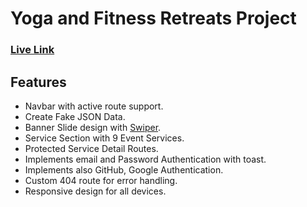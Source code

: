 # Yoga and Fitness Retreats Project

<h3><a href=''>Live Link</a></h3>

## Features
- Navbar with active route support.
- Create Fake JSON Data.
- Banner Slide design with <a href='https://swiperjs.com/'>Swiper</a>.
- Service Section with 9 Event Services.
- Protected Service Detail Routes.
- Implements email and Password Authentication with toast. 
- Implements also GitHub, Google Authentication.
- Custom 404 route for error handling.
- Responsive design for all devices.